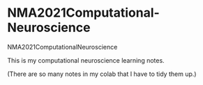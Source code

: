 # NMA2021Computational-Neuroscience
NMA2021ComputationalNeuroscience

This is my computational neuroscience learning notes.

(There are so many notes in my colab that I have to tidy them up.)
